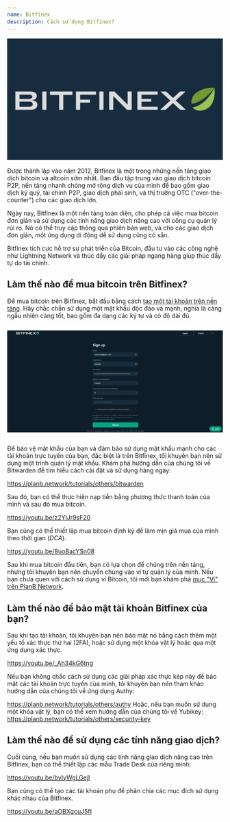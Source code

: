```yaml
---
name: Bitfinex
description: Cách sử dụng Bitfinex?
---
```

![cover](assets/cover.webp)

Được thành lập vào năm 2012, Bitfinex là một trong những nền tảng giao dịch bitcoin và altcoin sớm nhất. Ban đầu tập trung vào giao dịch bitcoin P2P, nền tảng nhanh chóng mở rộng dịch vụ của mình để bao gồm giao dịch ký quỹ, tài chính P2P, giao dịch phái sinh, và thị trường OTC ("over-the-counter") cho các giao dịch lớn.

Ngày nay, Bitfinex là một nền tảng toàn diện, cho phép cả việc mua bitcoin đơn giản và sử dụng các tính năng giao dịch nâng cao với công cụ quản lý rủi ro. Nó có thể truy cập thông qua phiên bản web, và cho các giao dịch đơn giản, một ứng dụng di động dễ sử dụng cũng có sẵn.

Bitfinex tích cực hỗ trợ sự phát triển của Bitcoin, đầu tư vào các công nghệ như Lightning Network và thúc đẩy các giải pháp ngang hàng giúp thúc đẩy tự do tài chính.

## Làm thế nào để mua bitcoin trên Bitfinex?

Để mua bitcoin trên Bitfinex, bắt đầu bằng cách [tạo một tài khoản trên nền tảng](https://www.bitfinex.com/sign-up/). Hãy chắc chắn sử dụng một mật khẩu độc đáo và mạnh, nghĩa là càng ngẫu nhiên càng tốt, bao gồm đa dạng các ký tự và có độ dài đủ.

![BITFINEX](assets/notext/01.webp)

Để bảo vệ mật khẩu của bạn và đảm bảo sử dụng mật khẩu mạnh cho các tài khoản trực tuyến của bạn, đặc biệt là trên Bitfinex, tôi khuyên bạn nên sử dụng một trình quản lý mật khẩu. Khám phá hướng dẫn của chúng tôi về Bitwarden để tìm hiểu cách cài đặt và sử dụng hàng ngày:

https://planb.network/tutorials/others/bitwarden

Sau đó, bạn có thể thực hiện nạp tiền bằng phương thức thanh toán của mình và sau đó mua bitcoin.

https://youtu.be/z2YlJr9sF20

Bạn cũng có thể thiết lập mua bitcoin định kỳ để làm mịn giá mua của mình theo thời gian (*DCA*).

https://youtu.be/8uoBacYSn08

Sau khi mua bitcoin đầu tiên, bạn có lựa chọn để chúng trên nền tảng, nhưng tôi khuyên bạn nên chuyển chúng vào ví tự quản lý của mình. Nếu bạn chưa quen với cách sử dụng ví Bitcoin, tôi mời bạn khám phá [mục "Ví" trên PlanB Network](https://planb.network/tutorials/wallet).

## Làm thế nào để bảo mật tài khoản Bitfinex của bạn?

Sau khi tạo tài khoản, tôi khuyên bạn nên bảo mật nó bằng cách thêm một yếu tố xác thực thứ hai (2FA), hoặc sử dụng một khóa vật lý hoặc qua một ứng dụng xác thực.

https://youtu.be/_Ah34kG6tng

Nếu bạn không chắc cách sử dụng các giải pháp xác thực kép này để bảo mật các tài khoản trực tuyến của mình, tôi khuyên bạn nên tham khảo hướng dẫn của chúng tôi về ứng dụng Authy:

https://planb.network/tutorials/others/authy
Hoặc, nếu bạn muốn sử dụng một khóa vật lý, bạn có thể xem hướng dẫn của chúng tôi về Yubikey:
https://planb.network/tutorials/others/security-key

## Làm thế nào để sử dụng các tính năng giao dịch?

Cuối cùng, nếu bạn muốn sử dụng các tính năng giao dịch nâng cao trên Bitfinex, bạn có thể thiết lập các mẫu Trade Desk của riêng mình:

https://youtu.be/byIyWgLGejI

Bạn cũng có thể tạo các tài khoản phụ để phân chia các mục đích sử dụng khác nhau của Bitfinex.

https://youtu.be/aOBXgcuJ5fI